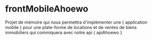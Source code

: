 # frontMobileAhoewo
Projet de mémoire qui nous permettra d'implémenter une { application mobile } pour une plate-forme de locations et de ventes de biens immobiliers qui commiquera avec notre api { apiAhoewo }
